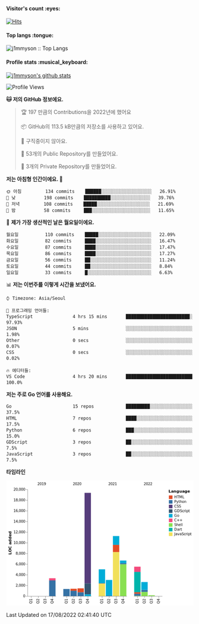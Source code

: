 <h4>Visitor's count :eyes:</h4>

[![Hits](https://hits.seeyoufarm.com/api/count/incr/badge.svg?url=https%3A%2F%2Fgithub.com%2Fj1mmyson&count_bg=%2379C83D&title_bg=%23555555&icon=&icon_color=%23E7E7E7&title=hits&edge_flat=false)](https://hits.seeyoufarm.com)

<h4>Top langs :tongue:</h4>

<p><img src="https://github-readme-stats.vercel.app/api/top-langs/?username=j1mmyson&hide=html&langs_count=8&theme=tokyonight&layout=compact" alt="j1mmyson :: Top Langs" /></p>

<h4>Profile stats :musical_keyboard:</h4>

[![j1mmyson's github stats](https://github-readme-stats.vercel.app/api?username=j1mmyson&show_icons=true&theme=merko&hide=["contribs","issues"])](https://github.com/j1mmyson)

<!--START_SECTION:waka-->
![Profile Views](http://img.shields.io/badge/Profile%20Views-134-blue)

**🐱 저의 GitHub 정보에요.** 

> 🏆 197 만큼의 Contributions을 2022년에 했어요
 > 
> 📦 GitHub의 113.5 kB만큼의 저장소를 사용하고 있어요. 
 > 
> 🚫 구직중이지 않아요.
 > 
> 📜 53개의 Public Repository를 만들었어요. 
 > 
> 🔑 3개의 Private Repository를 만들었어요.  
 > 
**저는 아침형 인간이에요. 🐤** 

```text
🌞 아침         134 commits    ██████░░░░░░░░░░░░░░░░░░░   26.91% 
🌆 낮　         198 commits    ██████████░░░░░░░░░░░░░░░   39.76% 
🌃 저녁         108 commits    █████░░░░░░░░░░░░░░░░░░░░   21.69% 
🌙 밤　         58 commits     ███░░░░░░░░░░░░░░░░░░░░░░   11.65%

```
📅 **제가 가장 생산적인 날은 월요일이에요.** 

```text
월요일          110 commits    █████░░░░░░░░░░░░░░░░░░░░   22.09% 
화요일          82 commits     ████░░░░░░░░░░░░░░░░░░░░░   16.47% 
수요일          87 commits     ████░░░░░░░░░░░░░░░░░░░░░   17.47% 
목요일          86 commits     ████░░░░░░░░░░░░░░░░░░░░░   17.27% 
금요일          56 commits     ██░░░░░░░░░░░░░░░░░░░░░░░   11.24% 
토요일          44 commits     ██░░░░░░░░░░░░░░░░░░░░░░░   8.84% 
일요일          33 commits     █░░░░░░░░░░░░░░░░░░░░░░░░   6.63%

```


📊 **저는 이번주를 이렇게 시간을 보냈어요.** 

```text
⌚︎ Timezone: Asia/Seoul

💬 프로그래밍 언어들: 
TypeScript               4 hrs 15 mins       ████████████████████████░   97.93% 
JSON                     5 mins              ░░░░░░░░░░░░░░░░░░░░░░░░░   1.98% 
Other                    0 secs              ░░░░░░░░░░░░░░░░░░░░░░░░░   0.07% 
CSS                      0 secs              ░░░░░░░░░░░░░░░░░░░░░░░░░   0.02%

🔥 에디터들: 
VS Code                  4 hrs 20 mins       █████████████████████████   100.0%

```

**저는 주로 Go 언어를 사용해요.** 

```text
Go                       15 repos            █████████░░░░░░░░░░░░░░░░   37.5% 
HTML                     7 repos             ████░░░░░░░░░░░░░░░░░░░░░   17.5% 
Python                   6 repos             ███░░░░░░░░░░░░░░░░░░░░░░   15.0% 
GDScript                 3 repos             ██░░░░░░░░░░░░░░░░░░░░░░░   7.5% 
JavaScript               3 repos             ██░░░░░░░░░░░░░░░░░░░░░░░   7.5%

```


**타임라인**

![Chart not found](https://raw.githubusercontent.com/j1mmyson/j1mmyson/main/charts/bar_graph.png) 


 Last Updated on 17/08/2022 02:41:40 UTC
<!--END_SECTION:waka-->
